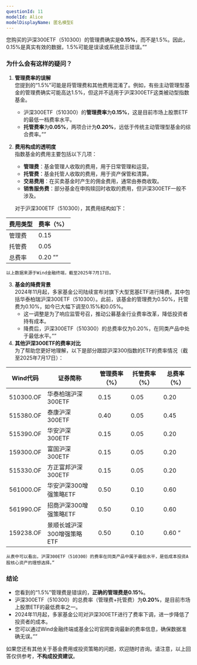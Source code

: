```yaml
---
questionId: 11
modelId: Alice
modelDisplayName: 匿名模型E
---
```

您购买的沪深300ETF（510300）的管理费确实是**0.15%**，而不是1.5%。因此，0.15%是真实有效的数据，1.5%可能是误读或系统显示错误。””

### 为什么会有这样的疑问？

1. **管理费率的误解**  
    您提到的“1.5%”可能是将管理费和其他费用混淆了。例如，有些主动管理型基金的管理费确实可能高达1.5%，但这并不适用于沪深300ETF这类被动型指数基金。
    - 沪深300ETF（510300）的**管理费率**为**0.15%**，这是目前市场上股票ETF的最低一档费率水平。
    - **托管费率**为**0.05%**，两项合计为**0.20%**，远低于传统主动管理型基金的综合费率。””
2. **费用构成的透明度**  
    指数基金的费用主要包括以下几项：
    
    - **管理费**：基金管理人收取的费用，用于日常管理和运营。
    - **托管费**：基金托管人收取的费用，用于资产保管和清算。
    - **交易费用**：在买卖基金时产生的佣金费用，通常由券商收取。
    - **销售服务费**：部分基金在申购赎回时收取的费用，但沪深300ETF一般不涉及。
    
    对于沪深300ETF（510300），其费用结构如下：
    


|费用类型|费率（%）|
|---|---|
|管理费|0.15|
|托管费|0.05|
|总费率|0.20 ””|
    
    以上数据来源于Wind金融终端，截至2025年7月17日。
3. **基金的降费背景**  
    2024年11月起，多家基金公司陆续宣布对旗下大型宽基ETF进行降费，其中包括华泰柏瑞沪深300ETF（510300）。此前，该基金的管理费为0.50%，托管费为0.10%，如今已大幅下调至0.15%和0.05%。
    - 这一调整是为了响应监管号召，推动公募基金行业费率改革，降低投资者持有成本。
    - 降费后，沪深300ETF（510300）的总费率仅为0.20%，在同类产品中处于最低水平。””
4. **其他沪深300ETF的费率对比**  
    为了帮助您更好地理解，以下是部分跟踪沪深300指数的ETF的费率情况（截至2025年7月17日）：
    
    

|Wind代码|证券简称|管理费率（%）|托管费率（%）|总费率（%）|
|---|---|---|---|---|
|510300.OF|华泰柏瑞沪深300ETF|0.15|0.05|0.20|
|515380.OF|泰康沪深300ETF|0.40|0.05|0.45|
|515390.OF|华安沪深300ETF|0.15|0.05|0.20|
|159300.OF|富国沪深300ETF|0.15|0.05|0.20|
|515330.OF|方正富邦沪深300ETF|0.15|0.05|0.20|
|561000.OF|华安沪深300增强策略ETF|0.50|0.10|0.60|
|561990.OF|招商沪深300增强策略ETF|0.50|0.10|0.60|
|159238.OF|景顺长城沪深300增强策略ETF|0.50|0.10|0.60 ”|
    

    
    从表中可以看出，沪深300ETF（510300）的费率在同类产品中属于最低水平，是低成本投资A股核心资产的理想选择。”

### 结论

- 您看到的“1.5%”管理费是错误的，**正确的管理费是0.15%**。
- 沪深300ETF（510300）的总费率（管理费+托管费）为**0.20%**，是目前市场上股票ETF的最低费率之一。
- 2024年11月起，多家基金公司对沪深300ETF进行了费率下调，进一步降低了投资者的成本。
- 您可以通过Wind金融终端或基金公司官网查询最新的费率信息，确保数据准确无误。””

如果您还有其他关于基金费用或投资策略的问题，欢迎随时咨询。请注意，以上回答仅供参考，**不构成投资建议**。